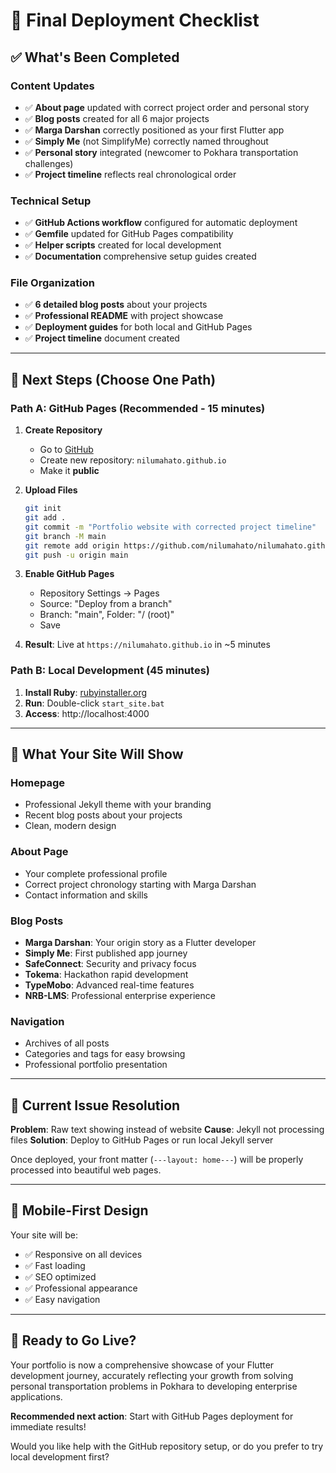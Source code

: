 # 🎯 Final Deployment Checklist

## ✅ What's Been Completed

### Content Updates
- ✅ **About page** updated with correct project order and personal story
- ✅ **Blog posts** created for all 6 major projects
- ✅ **Marga Darshan** correctly positioned as your first Flutter app
- ✅ **Simply Me** (not SimplifyMe) correctly named throughout
- ✅ **Personal story** integrated (newcomer to Pokhara transportation challenges)
- ✅ **Project timeline** reflects real chronological order

### Technical Setup
- ✅ **GitHub Actions workflow** configured for automatic deployment
- ✅ **Gemfile** updated for GitHub Pages compatibility
- ✅ **Helper scripts** created for local development
- ✅ **Documentation** comprehensive setup guides created

### File Organization
- ✅ **6 detailed blog posts** about your projects
- ✅ **Professional README** with project showcase
- ✅ **Deployment guides** for both local and GitHub Pages
- ✅ **Project timeline** document created

---

## 🚀 Next Steps (Choose One Path)

### Path A: GitHub Pages (Recommended - 15 minutes)

1. **Create Repository**
   - Go to [GitHub](https://github.com) 
   - Create new repository: `nilumahato.github.io`
   - Make it **public**

2. **Upload Files**
   ```bash
   git init
   git add .
   git commit -m "Portfolio website with corrected project timeline"
   git branch -M main
   git remote add origin https://github.com/nilumahato/nilumahato.github.io.git
   git push -u origin main
   ```

3. **Enable GitHub Pages**
   - Repository Settings → Pages
   - Source: "Deploy from a branch"
   - Branch: "main", Folder: "/ (root)"
   - Save

4. **Result**: Live at `https://nilumahato.github.io` in ~5 minutes

### Path B: Local Development (45 minutes)

1. **Install Ruby**: [rubyinstaller.org](https://rubyinstaller.org/downloads/)
2. **Run**: Double-click `start_site.bat`
3. **Access**: http://localhost:4000

---

## 🎨 What Your Site Will Show

### Homepage
- Professional Jekyll theme with your branding
- Recent blog posts about your projects
- Clean, modern design

### About Page
- Your complete professional profile
- Correct project chronology starting with Marga Darshan
- Contact information and skills

### Blog Posts
- **Marga Darshan**: Your origin story as a Flutter developer
- **Simply Me**: First published app journey
- **SafeConnect**: Security and privacy focus
- **Tokema**: Hackathon rapid development
- **TypeMobo**: Advanced real-time features
- **NRB-LMS**: Professional enterprise experience

### Navigation
- Archives of all posts
- Categories and tags for easy browsing
- Professional portfolio presentation

---

## 🔧 Current Issue Resolution

**Problem**: Raw text showing instead of website
**Cause**: Jekyll not processing files
**Solution**: Deploy to GitHub Pages or run local Jekyll server

Once deployed, your front matter (`---layout: home---`) will be properly processed into beautiful web pages.

---

## 📱 Mobile-First Design

Your site will be:
- ✅ Responsive on all devices
- ✅ Fast loading
- ✅ SEO optimized
- ✅ Professional appearance
- ✅ Easy navigation

---

## 🎯 Ready to Go Live?

Your portfolio is now a comprehensive showcase of your Flutter development journey, accurately reflecting your growth from solving personal transportation problems in Pokhara to developing enterprise applications.

**Recommended next action**: Start with GitHub Pages deployment for immediate results!

Would you like help with the GitHub repository setup, or do you prefer to try local development first?
